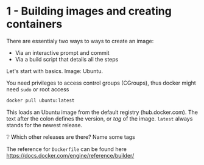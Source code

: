 # 1 - Building images and creating containers

There are essentialy two ways to ways to create an image:

* Via an interactive prompt and commit
* Via a build script that details all the steps


Let's start with basics. Image: Ubuntu.

You need privileges to access control groups (CGroups), thus docker might need `sudo` or root access

```sh
docker pull ubuntu:latest
```

This loads an Ubuntu image from the default registry (hub.docker.com). The text after the colon defines the version, or *tag* of the image. `latest` always stands for the newest release.

:grey_question: Which other releases are there? Name some tags


 

The reference for `Dockerfile` can be found here 
https://docs.docker.com/engine/reference/builder/

